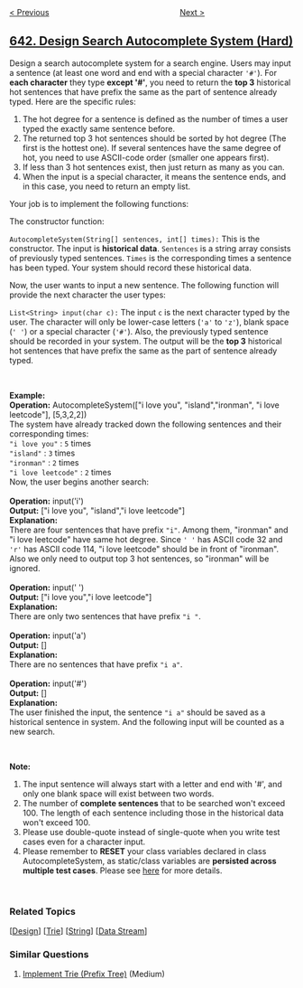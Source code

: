 <!--|This file generated by command(leetcode description); DO NOT EDIT.    |-->
<!--+----------------------------------------------------------------------+-->
<!--|@author    awesee <openset.wang@gmail.com>                           |-->
<!--|@link      https://github.com/awesee                                 |-->
<!--|@home      https://github.com/awesee/leetcode                        |-->
<!--+----------------------------------------------------------------------+-->

[< Previous](../design-circular-deque "Design Circular Deque")
　　　　　　　　　　　　　　　　
[Next >](../maximum-average-subarray-i "Maximum Average Subarray I")

## [642. Design Search Autocomplete System (Hard)](https://leetcode.com/problems/design-search-autocomplete-system "设计搜索自动补全系统")

<p>Design a search autocomplete system for a search engine. Users may input a sentence (at least one word and end with a special character <code>&#39;#&#39;</code>). For <b>each character</b> they type <b>except &#39;#&#39;</b>, you need to return the <b>top 3</b> historical hot sentences that have prefix the same as the part of sentence already typed. Here are the specific rules:</p>

<ol>
	<li>The hot degree for a sentence is defined as the number of times a user typed the exactly same sentence before.</li>
	<li>The returned top 3 hot sentences should be sorted by hot degree (The first is the hottest one). If several sentences have the same degree of hot, you need to use ASCII-code order (smaller one appears first).</li>
	<li>If less than 3 hot sentences exist, then just return as many as you can.</li>
	<li>When the input is a special character, it means the sentence ends, and in this case, you need to return an empty list.</li>
</ol>

<p>Your job is to implement the following functions:</p>

<p>The constructor function:</p>

<p><code>AutocompleteSystem(String[] sentences, int[] times):</code> This is the constructor. The input is <b>historical data</b>. <code>Sentences</code> is a string array consists of previously typed sentences. <code>Times</code> is the corresponding times a sentence has been typed. Your system should record these historical data.</p>

<p>Now, the user wants to input a new sentence. The following function will provide the next character the user types:</p>

<p><code>List&lt;String&gt; input(char c):</code> The input <code>c</code> is the next character typed by the user. The character will only be lower-case letters (<code>&#39;a&#39;</code> to <code>&#39;z&#39;</code>), blank space (<code>&#39; &#39;</code>) or a special character (<code>&#39;#&#39;</code>). Also, the previously typed sentence should be recorded in your system. The output will be the <b>top 3</b> historical hot sentences that have prefix the same as the part of sentence already typed.</p>
&nbsp;

<p><b>Example:</b><br />
<b>Operation:</b> AutocompleteSystem([&quot;i love you&quot;, &quot;island&quot;,&quot;ironman&quot;, &quot;i love leetcode&quot;], [5,3,2,2])<br />
The system have already tracked down the following sentences and their corresponding times:<br />
<code>&quot;i love you&quot;</code> : <code>5</code> times<br />
<code>&quot;island&quot;</code> : <code>3</code> times<br />
<code>&quot;ironman&quot;</code> : <code>2</code> times<br />
<code>&quot;i love leetcode&quot;</code> : <code>2</code> times<br />
Now, the user begins another search:<br />
<br />
<b>Operation:</b> input(&#39;i&#39;)<br />
<b>Output:</b> [&quot;i love you&quot;, &quot;island&quot;,&quot;i love leetcode&quot;]<br />
<b>Explanation:</b><br />
There are four sentences that have prefix <code>&quot;i&quot;</code>. Among them, &quot;ironman&quot; and &quot;i love leetcode&quot; have same hot degree. Since <code>&#39; &#39;</code> has ASCII code 32 and <code>&#39;r&#39;</code> has ASCII code 114, &quot;i love leetcode&quot; should be in front of &quot;ironman&quot;. Also we only need to output top 3 hot sentences, so &quot;ironman&quot; will be ignored.<br />
<br />
<b>Operation:</b> input(&#39; &#39;)<br />
<b>Output:</b> [&quot;i love you&quot;,&quot;i love leetcode&quot;]<br />
<b>Explanation:</b><br />
There are only two sentences that have prefix <code>&quot;i &quot;</code>.<br />
<br />
<b>Operation:</b> input(&#39;a&#39;)<br />
<b>Output:</b> []<br />
<b>Explanation:</b><br />
There are no sentences that have prefix <code>&quot;i a&quot;</code>.<br />
<br />
<b>Operation:</b> input(&#39;#&#39;)<br />
<b>Output:</b> []<br />
<b>Explanation:</b><br />
The user finished the input, the sentence <code>&quot;i a&quot;</code> should be saved as a historical sentence in system. And the following input will be counted as a new search.</p>
&nbsp;

<p><b>Note:</b></p>

<ol>
	<li>The input sentence will always start with a letter and end with &#39;#&#39;, and only one blank space will exist between two words.</li>
	<li>The number of <b>complete sentences</b> that to be searched won&#39;t exceed 100. The length of each sentence including those in the historical data won&#39;t exceed 100.</li>
	<li>Please use double-quote instead of single-quote when you write test cases even for a character input.</li>
	<li>Please remember to <b>RESET</b> your class variables declared in class AutocompleteSystem, as static/class variables are <b>persisted across multiple test cases</b>. Please see <a href="https://leetcode.com/faq/#different-output">here</a> for more details.</li>
</ol>

<p>&nbsp;</p>

### Related Topics
  [[Design](../../tag/design/README.md)]
  [[Trie](../../tag/trie/README.md)]
  [[String](../../tag/string/README.md)]
  [[Data Stream](../../tag/data-stream/README.md)]

### Similar Questions
  1. [Implement Trie (Prefix Tree)](../implement-trie-prefix-tree) (Medium)
